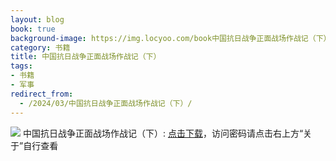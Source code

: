 ```yaml
---
layout: blog
book: true
background-image: https://img.locyoo.com/book中国抗日战争正面战场作战记（下）.jpg
category: 书籍
title: 中国抗日战争正面战场作战记（下）
tags:
- 书籍
- 军事
redirect_from:
  - /2024/03/中国抗日战争正面战场作战记（下）/
---
```

![](https://img.locyoo.com/book中国抗日战争正面战场作战记（下）.jpg)
中国抗日战争正面战场作战记（下）: <a name = "ref1" href="https://url18.ctfile.com/f/50983618-1449298006-65e256?p=3619">点击下载</a>，访问密码请点击右上方“关于”自行查看